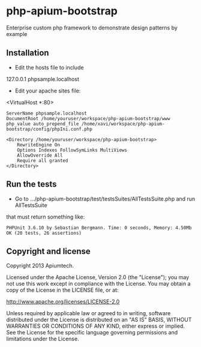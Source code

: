 php-apium-bootstrap
===================

Enterprise custom php framework to demonstrate design patterns by example




Installation
------------

* Edit the hosts file to include

127.0.0.1   phpsample.localhost


* Edit your apache sites file:

<VirtualHost *:80>

    ServerName phpsample.localhost
    DocumentRoot /home/youruser/workspace/php-apium-bootstrap/www
    php_value auto_prepend_file /home/xavi/workspace/php-apium-bootstrap/config/phpIni.conf.php

    <Directory /home/youruser/workspace/php-apium-bootstrap>
    	RewriteEngine On
		Options Indexes FollowSymLinks MultiViews
		AllowOverride All
		Require all granted
	</Directory>

</VirtualHost>



Run the tests
-------------

* Go to .../php-apium-bootstrap/test/testsSuites/AllTestsSuite.php and run AllTestsSuite

that must return something like:

`
PHPUnit 3.6.10 by Sebastian Bergmann.
Time: 0 seconds, Memory: 4.50Mb
OK (20 tests, 26 assertions)
`



Copyright and license
---------------------

Copyright 2013 Apiumtech.

Licensed under the Apache License, Version 2.0 (the "License");
you may not use this work except in compliance with the License.
You may obtain a copy of the License in the LICENSE file, or at:

   http://www.apache.org/licenses/LICENSE-2.0

Unless required by applicable law or agreed to in writing, software
distributed under the License is distributed on an "AS IS" BASIS,
WITHOUT WARRANTIES OR CONDITIONS OF ANY KIND, either express or implied.
See the License for the specific language governing permissions and
limitations under the License.


